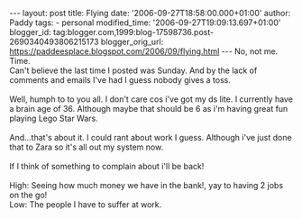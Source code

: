 \-\-- layout: post title: Flying date: \'2006-09-27T18:58:00.000+01:00\'
author: Paddy tags: - personal modified\_time:
\'2006-09-27T19:09:13.697+01:00\' blogger\_id:
tag:blogger.com,1999:blog-17598736.post-2690340493806215173
blogger\_orig\_url:
https://paddeesplace.blogspot.com/2006/09/flying.html \-\-- No, not me.
Time.\
Can\'t believe the last time I posted was Sunday. And by the lack of
comments and emails I\'ve had I guess nobody gives a toss.\
\
Well, humph to to you all. I don\'t care cos i\'ve got my ds lite. I
currently have a brain age of 36. Although maybe that should be 6 as
i\'m having great fun playing Lego Star Wars.\
\
And\...that\'s about it. I could rant about work I guess. Although i\'ve
just done that to Zara so it\'s all out my system now.\
\
If I think of something to complain about i\'ll be back!\
\
High: Seeing how much money we have in the bank!, yay to having 2 jobs
on the go!\
Low: The people I have to suffer at work.
